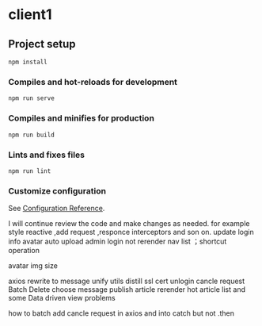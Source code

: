 # client1

## Project setup
```
npm install
```

### Compiles and hot-reloads for development
```
npm run serve
```

### Compiles and minifies for production
```
npm run build
```

### Lints and fixes files
```
npm run lint
```

### Customize configuration
See [Configuration Reference](https://cli.vuejs.org/config/).

I will continue review the code and make changes as needed. for example style reactive ,add request ,responce interceptors and son on. update login info avatar auto upload
admin login not rerender nav list ；shortcut operation

avatar img size

axios rewrite to message unify
utils distill
ssl cert
unlogin cancle request
Batch Delete
choose message
publish article rerender hot article list
and some Data driven view problems

how to batch add cancle request in axios and into catch but not .then